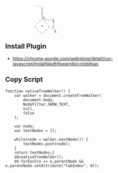 ```
              ._
                |
                |
                |L___,
              .' '.  T
             :  *  :_|
              '._.'   L
```

## Install Plugin
* https://chrome.google.com/webstore/detail/run-javascript/lmilalhkkdhfieeienjbiicclobibjao

## Copy Script 
```
function nativeTreeWalker() {
    var walker = document.createTreeWalker(
        document.body, 
        NodeFilter.SHOW_TEXT, 
        null, 
        false
    );

    var node;
    var textNodes = [];

    while(node = walker.nextNode()) {
        textNodes.push(node);
    }
    return textNodes;}
    dd=nativeTreeWalker();
    dd.forEach(e => e.parentNode && e.parentNode.setAttribute("tabIndex", 0));
```


